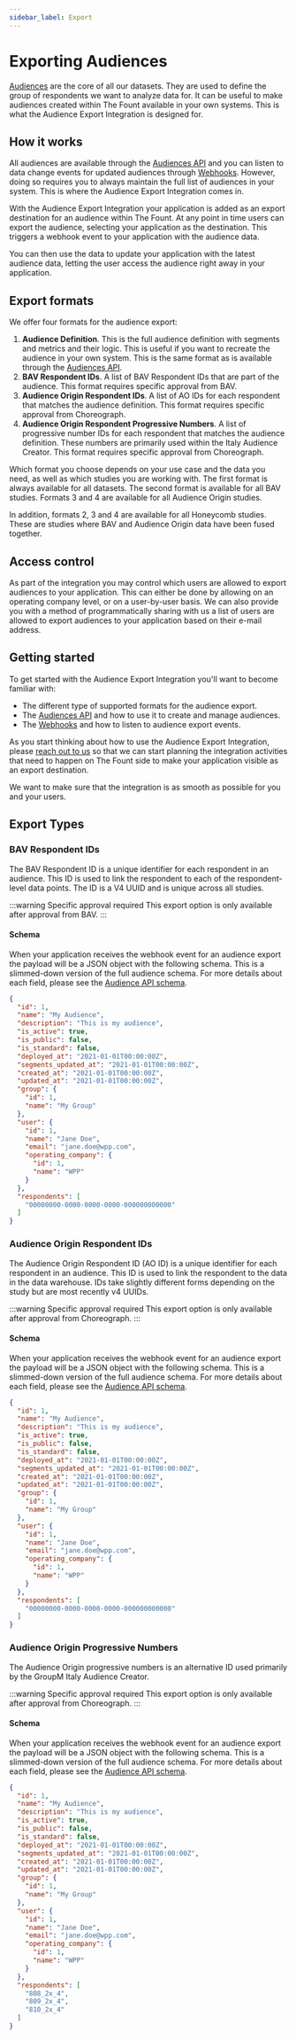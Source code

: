 ```yaml
---
sidebar_label: Export
---
```


# Exporting Audiences

[Audiences](../audiences/audiences.md) are the core of all our datasets. They are used to define the group of
respondents we want to analyze data for. It can be useful to make audiences created within The Fount available in
your own systems. This is what the Audience Export Integration is designed for.

## How it works

All audiences are available through the [Audiences API](audiences.md) and you can listen to data
change
events for updated audiences through [Webhooks](../webhooks.md). However, doing so requires you to always maintain the
full list of audiences in your system. This is where the Audience Export Integration comes in.

With the Audience Export Integration your application is added as an export destination for an audience within The
Fount. At any point in time users can export the audience, selecting your application as the destination. This triggers
a webhook event to your application with the audience data.

You can then use the data to update your application with the latest audience data, letting the user access the audience
right away in your application.

## Export formats

We offer four formats for the audience export:

1. **Audience Definition**. This is the full audience definition with segments and metrics and their logic. This is
   useful if you want to recreate the audience in your own system. This is the same format as is available through
   the [Audiences API](../audiences/audiences.md).
2. **BAV Respondent IDs**. A list of BAV Respondent IDs that are part of the
   audience. This format requires specific approval from BAV.
3. **Audience Origin Respondent IDs**. A list of AO IDs for each respondent that
   matches the audience definition. This format requires specific approval from Choreograph.
4. **Audience Origin Respondent Progressive Numbers**. A list of progressive
   number IDs for each respondent that matches the audience definition. These numbers are primarily used within the
   Italy Audience Creator. This format requires specific approval from Choreograph.

Which format you choose depends on your use case and the data you need, as well as which studies you are working with.
The first format is always available for all datasets. The second format is available for all BAV studies. Formats 3 and
4 are available for all Audience Origin studies.

In addition, formats 2, 3 and 4 are available for all Honeycomb studies. These are studies where BAV and Audience Origin
data have been fused together.

## Access control

As part of the integration you may control which users are allowed to export audiences to your application. This can
either be done by allowing on an operating company level, or on a user-by-user basis. We can also provide you with
a method of programmatically sharing with us a list of users are allowed to export audiences to your application based
on their e-mail address.

## Getting started

To get started with the Audience Export Integration you'll want to become familiar with:

- The different type of supported formats for the audience export.
- The [Audiences API](audiences.md) and how to use it to create and manage audiences.
- The [Webhooks](../webhooks.md) and how to listen to audience export events.

As you start thinking about how to use the Audience Export Integration,
please [reach out to us](mailto:support@bernskiold.com) so that we can start planning the integration activities
that need to happen on The Fount side to make your application visible as an export destination.

We want to make sure that the integration is as smooth as possible for you and your users.

## Export Types

### BAV Respondent IDs

The BAV Respondent ID is a unique identifier for each respondent in an audience. This ID is used to link the
respondent to each of the respondent-level data points. The ID is a V4 UUID and is unique across all studies.

:::warning Specific approval required
This export option is only available after approval from BAV.
:::

#### Schema

When your application receives the webhook event for an audience export the payload will be a JSON object with the
following schema. This is a slimmed-down version of the full audience schema. For more details about each field, please
see the [Audience API schema](audiences.md).

```json
{
  "id": 1,
  "name": "My Audience",
  "description": "This is my audience",
  "is_active": true,
  "is_public": false,
  "is_standard": false,
  "deployed_at": "2021-01-01T00:00:00Z",
  "segments_updated_at": "2021-01-01T00:00:00Z",
  "created_at": "2021-01-01T00:00:00Z",
  "updated_at": "2021-01-01T00:00:00Z",
  "group": {
    "id": 1,
    "name": "My Group"
  },
  "user": {
    "id": 1,
    "name": "Jane Doe",
    "email": "jane.doe@wpp.com",
    "operating_company": {
      "id": 1,
      "name": "WPP"
    }
  },
  "respondents": [
    "00000000-0000-0000-0000-000000000000"
  ]
}
```

### Audience Origin Respondent IDs

The Audience Origin Respondent ID (AO ID) is a unique identifier for each respondent in an audience. This ID is used to
link the
respondent to the data in the data warehouse. IDs take slightly different forms depending on the study but are most
recently v4 UUIDs.

:::warning Specific approval required
This export option is only available after approval from Choreograph.
:::

#### Schema

When your application receives the webhook event for an audience export the payload will be a JSON object with the
following schema. This is a slimmed-down version of the full audience schema. For more details about each field, please
see the [Audience API schema](audiences.md).

```json
{
  "id": 1,
  "name": "My Audience",
  "description": "This is my audience",
  "is_active": true,
  "is_public": false,
  "is_standard": false,
  "deployed_at": "2021-01-01T00:00:00Z",
  "segments_updated_at": "2021-01-01T00:00:00Z",
  "created_at": "2021-01-01T00:00:00Z",
  "updated_at": "2021-01-01T00:00:00Z",
  "group": {
    "id": 1,
    "name": "My Group"
  },
  "user": {
    "id": 1,
    "name": "Jane Doe",
    "email": "jane.doe@wpp.com",
    "operating_company": {
      "id": 1,
      "name": "WPP"
    }
  },
  "respondents": [
    "00000000-0000-0000-0000-000000000000"
  ]
}
```

### Audience Origin Progressive Numbers

The Audience Origin progressive numbers is an alternative ID used primarily by the GroupM Italy Audience Creator.

:::warning Specific approval required
This export option is only available after approval from Choreograph.
:::

#### Schema

When your application receives the webhook event for an audience export the payload will be a JSON object with the
following schema. This is a slimmed-down version of the full audience schema. For more details about each field, please
see the [Audience API schema](audiences.md).

```json
{
  "id": 1,
  "name": "My Audience",
  "description": "This is my audience",
  "is_active": true,
  "is_public": false,
  "is_standard": false,
  "deployed_at": "2021-01-01T00:00:00Z",
  "segments_updated_at": "2021-01-01T00:00:00Z",
  "created_at": "2021-01-01T00:00:00Z",
  "updated_at": "2021-01-01T00:00:00Z",
  "group": {
    "id": 1,
    "name": "My Group"
  },
  "user": {
    "id": 1,
    "name": "Jane Doe",
    "email": "jane.doe@wpp.com",
    "operating_company": {
      "id": 1,
      "name": "WPP"
    }
  },
  "respondents": [
    "808_2x_4",
    "809_2x_4",
    "810_2x_4"
  ]
}
```